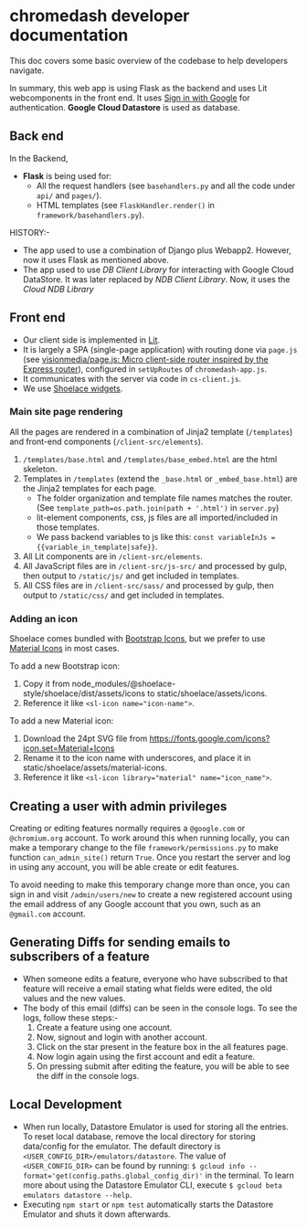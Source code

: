 # chromedash developer documentation

This doc covers some basic overview of the codebase to help developers navigate.

In summary, this web app is using Flask as the backend and uses Lit webcomponents in the front end.
It uses [Sign in with Google](https://developers.google.com/identity/gsi/web) for authentication.
**Google Cloud Datastore** is used as database.

## Back end

In the Backend,

- **Flask** is being used for:
  - All the request handlers (see `basehandlers.py` and all the code under `api/` and `pages/`).
  - HTML templates (see `FlaskHandler.render()` in `framework/basehandlers.py`).

HISTORY:-

- The app used to use a combination of Django plus Webapp2. However, now it uses Flask as mentioned above.
- The app used to use _DB Client Library_ for interacting with Google Cloud DataStore. It was later replaced by _NDB Client Library_. Now, it uses the _Cloud NDB Library_

## Front end

- Our client side is implemented in [Lit](https://lit.dev).
- It is largely a SPA (single-page application) with routing done via `page.js` (see [visionmedia/page.js: Micro client-side router inspired by the Express router](http://github.copm/visionmedia/page.js)), configured in `setUpRoutes` of `chromedash-app.js`.
- It communicates with the server via code in `cs-client.js`.
- We use [Shoelace widgets](https://shoelace.style).


### Main site page rendering

All the pages are rendered in a combination of Jinja2 template (`/templates`) and front-end components (`/client-src/elements`).

1. `/templates/base.html` and `/templates/base_embed.html` are the html skeleton.
1. Templates in `/templates` (extend the `_base.html` or `_embed_base.html`) are the Jinja2 templates for each page.
   - The folder organization and template file names matches the router. (See `template_path=os.path.join(path + '.html')` in `server.py`)
   - lit-element components, css, js files are all imported/included in those templates.
   - We pass backend variables to js like this: `const variableInJs = {{variable_in_template|safe}}`.
1. All Lit components are in `/client-src/elements`.
1. All JavaScript files are in `/client-src/js-src/` and processed by gulp, then output to `/static/js/` and get included in templates.
1. All CSS files are in `/client-src/sass/` and processed by gulp, then output to `/static/css/` and get included in templates.

### Adding an icon

Shoelace comes bundled with [Bootstrap Icons](https://icons.getbootstrap.com), but we prefer to use [Material Icons](https://fonts.google.com/icons?icon.set=Material+Icons) in most cases.

To add a new Bootstrap icon:
1. Copy it from node_modules/@shoelace-style/shoelace/dist/assets/icons to static/shoelace/assets/icons.
1. Reference it like `<sl-icon name="icon-name">`.

To add a new Material icon:
1. Download the 24pt SVG file from https://fonts.google.com/icons?icon.set=Material+Icons
1. Rename it to the icon name with underscores, and place it in static/shoelace/assets/material-icons.
1. Reference it like `<sl-icon library="material" name="icon_name">`.


## Creating a user with admin privileges

Creating or editing features normally requires a `@google.com` or `@chromium.org` account.
To work around this when running locally, you can make a temporary change to the file `framework/permissions.py` to
make function `can_admin_site()` return `True`.
Once you restart the server and log in using any account, you will be able create or edit features.

To avoid needing to make this temporary change more than once, you can sign in
and visit `/admin/users/new` to create a new registered account using the email
address of any Google account that you own, such as an `@gmail.com` account.

## Generating Diffs for sending emails to subscribers of a feature

- When someone edits a feature, everyone who have subscribed to that feature will receive a email stating what fields were edited, the old values and the new values.
- The body of this email (diffs) can be seen in the console logs. To see the logs, follow these steps:-
  1. Create a feature using one account.
  1. Now, signout and login with another account.
  1. Click on the star present in the feature box in the all features page.
  1. Now login again using the first account and edit a feature.
  1. On pressing submit after editing the feature, you will be able to see the diff in the console logs.

## Local Development

- When run locally, Datastore Emulator is used for storing all the entries. To reset local database, remove the local directory for storing data/config for the emulator. The default directory is `<USER_CONFIG_DIR>/emulators/datastore`. The value of `<USER_CONFIG_DIR>` can be found by running: `$ gcloud info --format='get(config.paths.global_config_dir)'` in the terminal. To learn more about using the Datastore Emulator CLI, execute `$ gcloud beta emulators datastore --help`.
- Executing `npm start` or `npm test` automatically starts the Datastore Emulator and shuts it down afterwards.

